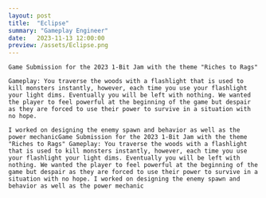 ```yaml
---
layout: post
title:  "Eclipse"
summary: "Gameplay Engineer"
date:   2023-11-13 12:00:00
preview: /assets/Eclipse.png
---
```

    Game Submission for the 2023 1-Bit Jam with the theme "Riches to Rags"

    Gameplay: You traverse the woods with a flashlight that is used to kill monsters instantly, however, each time you use your flashlight your light dims. Eventually you will be left with nothing. We wanted the player to feel powerful at the beginning of the game but despair as they are forced to use their power to survive in a situation with no hope. 

    I worked on designing the enemy spawn and behavior as well as the power mechanicGame Submission for the 2023 1-Bit Jam with the theme "Riches to Rags" Gameplay: You traverse the woods with a flashlight that is used to kill monsters instantly, however, each time you use your flashlight your light dims. Eventually you will be left with nothing. We wanted the player to feel powerful at the beginning of the game but despair as they are forced to use their power to survive in a situation with no hope. I worked on designing the enemy spawn and behavior as well as the power mechanic

